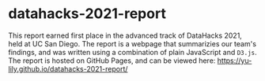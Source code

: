 # datahacks-2021-report

This report earned first place in the advanced track of DataHacks 2021, held at UC San Diego. The report is a webpage that summarizies our team's findings, and was written using a combination of plain JavaScript and `D3.js`. The report is hosted on GitHub Pages, and can be viewed here: https://yu-lily.github.io/datahacks-2021-report/
